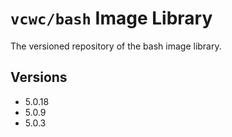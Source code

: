 # `vcwc/bash` Image Library

The versioned repository of the bash image library.

## Versions

* 5.0.18  
* 5.0.9  
* 5.0.3  
